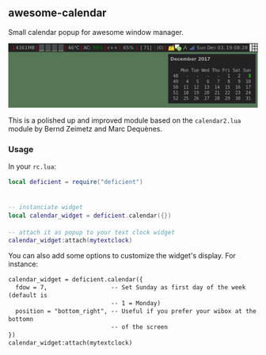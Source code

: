 ## awesome-calendar

Small calendar popup for awesome window manager.

![Screenshot](/calendar/screenshot.png?raw=true "Screenshot")

This is a polished up and improved module based on the `calendar2.lua` module
by Bernd Zeimetz and Marc Dequènes.


### Usage

In your `rc.lua`:

```lua
local deficient = require("deficient")


-- instanciate widget
local calendar_widget = deficient.calendar({})

-- attach it as popup to your text clock widget
calendar_widget:attach(mytextclock)
```

You can also add some options to customize the widget's display. For instance:

```
calendar_widget = deficient.calendar({
  fdow = 7,                  -- Set Sunday as first day of the week (default is
                             -- 1 = Monday)
  position = "bottom_right", -- Useful if you prefer your wibox at the bottomn
                             -- of the screen
})
calendar_widget:attach(mytextclock)
```
